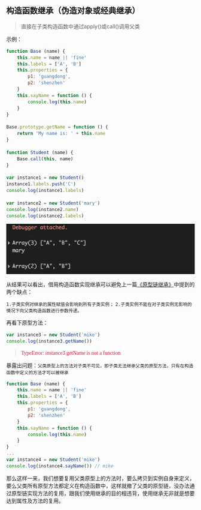 ## 构造函数继承（伪造对象或经典继承）

>直接在子类构造函数中通过apply()或call()调用父类

示例：
```javascript
function Base (name) {
    this.name = name || 'fine'
    this.labels = ['A', 'B']
    this.properties = {
        p1: 'guangdong',
        p2: 'shenzhen'
    }
    this.sayName = function () {
        console.log(this.name)
    }
}

Base.prototype.getName = function () {
    return 'My name is: ' + this.name
}

function Student (name) {
    Base.call(this, name)
}

var instance1 = new Student()
instance1.labels.push('C')
console.log(instance1.labels)

var instance2 = new Student('mary')
console.log(instance2.name)
console.log(instance2.labels)
```

![](https://raw.githubusercontent.com/mayfine/Inheritance-in-Javascript/master/images/res_4.png)

从结果可以看出，借用构造函数实现继承可以避免上一篇[《原型链继承》](https://github.com/mayfine/Inheritance-in-Javascript/tree/master/demo1)中提到的两个缺点：

`1.子类实例对继承的属性赋值会影响到所有子类实例；`
`2.子类实例不能在对子类实例无影响的情况下向父类构造函数进行参数传递。`

再看下原型方法：

```javascript
var instance3 = new Student('mike')
console.log(instance3.getName())
```

><font color="#DC143C" face="微软雅黑">TypeError: instance3.getName is not a function</font>


暴露出问题：`父类原型上的方法对子类不可见，即子类无法继承父类的原型方法，只有在构造函数中定义的方法才可以被继承`

```javascript
function Base (name) {
    this.name = name || 'fine'
    this.labels = ['A', 'B']
    this.properties = {
        p1: 'guangdong',
        p2: 'shenzhen'
    }
    this.sayName = function () {
        console.log(this.name)
    }
}
...
var instance4 = new Student('mike')
console.log(instance4.sayName()) // mike
```

那么这样一来，我们想要复用父类原型上的方法时，要么拷贝到实例自身来定义，要么父类所有原型方法都定义在构造函数中，这样就撤了父类的原型链，没办法通过原型链实现方法的复用，跟我们使用继承的目的相违背，使用继承无非就是想要达到属性及方法的复用。
